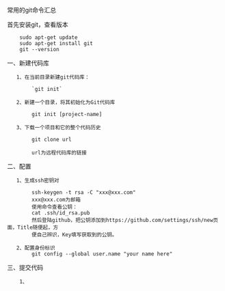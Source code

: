常用的git命令汇总

首先安装git，查看版本

        sudo apt-get update
        sudo apt-get install git
        git --version

一、新建代码库

       1、在当前目录新建git代码库：

            `git init`

       2、新建一个目录，将其初始化为Git代码库

            git init [project-name]

       3、下载一个项目和它的整个代码历史

            git clone url

            url为远程代码库的链接

二、配置

       1、生成ssh密钥对

            ssh-keygen -t rsa -C "xxx@xxx.com"
            xxx@xxx.com为邮箱
            使用命令查看公钥：
            cat .ssh/id_rsa.pub
            然后登陆github，把公钥添加到https://github.com/settings/ssh/new页面，Title随便起，方
            便自己辨识，Key填写获取到的公钥。
              
       2、配置身份标识
            git config --global user.name "your name here"  

三、提交代码

        1、

